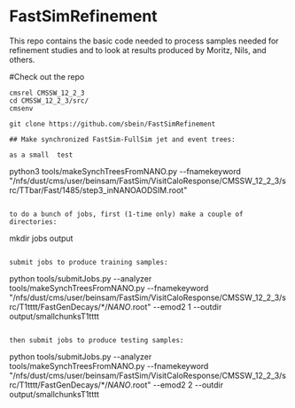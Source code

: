 # FastSimRefinement

This repo contains the basic code needed to process samples needed for refinement studies and to look at results produced by Moritz, Nils, and others. 

#Check out the repo
```
cmsrel CMSSW_12_2_3
cd CMSSW_12_2_3/src/
cmsenv

git clone https://github.com/sbein/FastSimRefinement

## Make synchronized FastSim-FullSim jet and event trees:

as a small  test
```
python3 tools/makeSynchTreesFromNANO.py --fnamekeyword "/nfs/dust/cms/user/beinsam/FastSim/VisitCaloResponse/CMSSW_12_2_3/src/TTbar/Fast/1485/step3_inNANOAODSIM.root"
```

to do a bunch of jobs, first (1-time only) make a couple of directories:

```
mkdir jobs output
```

submit jobs to produce training samples:
```
python tools/submitJobs.py --analyzer tools/makeSynchTreesFromNANO.py --fnamekeyword "/nfs/dust/cms/user/beinsam/FastSim/VisitCaloResponse/CMSSW_12_2_3/src/T1tttt/FastGenDecays/*/*NANO*.root" --emod2 1 --outdir output/smallchunksT1tttt
```

then submit jobs to produce testing samples:
```
python tools/submitJobs.py --analyzer tools/makeSynchTreesFromNANO.py --fnamekeyword "/nfs/dust/cms/user/beinsam/FastSim/VisitCaloResponse/CMSSW_12_2_3/src/T1tttt/FastGenDecays/*/*NANO*.root" --emod2 2 --outdir output/smallchunksT1tttt
```



